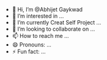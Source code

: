 - 👋 Hi, I’m @Abhijet Gaykwad
- 👀 I’m interested in ...
- 🌱 I’m currently Creat Self Project ...
- 💞️ I’m looking to collaborate on ...
- 📫 How to reach me ...
- 😄 Pronouns: ...
- ⚡ Fun fact: ...

<!---
Abhijeet Gaykwad is a ✨ special ✨ repository because its `README.md` (this file) appears on your GitHub profile.
You can click the Preview link to take a look at your changes.
--->
